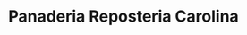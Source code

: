 ---
title: "Panaderia Reposteria Carolina"
url: /san-cristobal/panaderia-reposteria-carolina/
shop: panadería
---